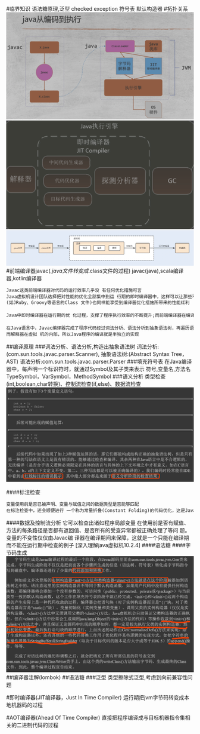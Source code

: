 #临界知识
语法糖原理,泛型
checked exception
符号表
默认构造器
#拓扑关系
![](.z_2_编译_01_前端编译_解释器_编译器_images/a0fc7454.png)
![](.z_2_解释器_images/ba55c9b5.png)
![](.z_2_编译_01_前端编译_解释器_编译器_images/d55088d6.png)
#前端编译器javac(*.java文件转变成*.class文件的过程)
javac(java),scala编译器,kotlin编译器
```asp
Javac这类前端编译器对代码的运行效率几乎没 有任何优化措施可言
Java虚拟机设计团队选择把对性能的优化全部集中到运 行期的即时编译器中，这样可以让那些不是由Javac产生的Class文件
(如JRuby、Groovy等语言的Class 文件)也同样能享受到编译器优化措施所带来的性能红利

Java中即时编译器在运行期的优 化过程，支撑了程序执行效率的不断提升;而前端编译器在编译期的优化过程，则是支撑着程序员的 编码效率和语言使用者的幸福感的提高

在Java语言中，Javac编译器完成了程序代码经过词法分析、语法分析到抽象语法树，再遍历语法 树生成线性的字节码指令流的过程。因为这一部分动作是在Java虚拟机之外进行的，
而解释器在虚拟 机的内部，所以Java程序的编译就是半独立的实现
```
##编译原理
###词法分析、语法分析,构造出抽象语法树
词法分析:(com.sun.tools.javac.parser.Scanner),
抽象语法树:(Abstract Syntax Tree，AST)
语法分析:com.sun.tools.javac.parser.Parser
###填充符号表
在Java编译器中，每声明一个标识符时，就通过Symbol及其子类来表示
符号,变量名,方法名
TypeSymbol，VarSymbol，MethodSymbol
###语义分析
类型检查(int,boolean,char转换)、控制流检查(if,else)、数据流检查
![](.z_2_执行引擎_01_解释器_编译器_images/9b8fd633.png)

####标注检查
```asp
变量使用前是否已被声明、变量与赋值之间的数据类型是否能够匹配
在标注检查中，还会顺便进行 一个称为常量折叠(Constant Folding)的代码优化，这是Javac编译器会对源代码做的极少量优化措施 之一(代码优化几乎都在即时编译器中进行)
```
####数据及控制流分析
它可以检查出诸如程序局部变量 在使用前是否有赋值、方法的每条路径是否都有返回值、是否所有的受查异常都被正确处理了等问 题。
变量的不变性仅仅由Javac编 译器在编译期间来保障，这就是一个只能在编译期而不能在运行期中检查的例子
[深入理解java虚拟机10.2.4]
####语法糖
####字节码生成
![](.z_2_执行引擎_01_解释器_编译器_images/04bd1d10.png)
##编译器注解(lombok)
##语法糖
###泛型
类型擦除式泛型,考虑到向前兼容性问题

#即时编译器(JIT编译器，Just In Time Compiler)
运行期把jvm字节码转变成本地机器码的过程

#AOT编译器(Ahead Of Time Compiler)
直接把程序编译成与目标机器指令集相关的二进制代码的过程
